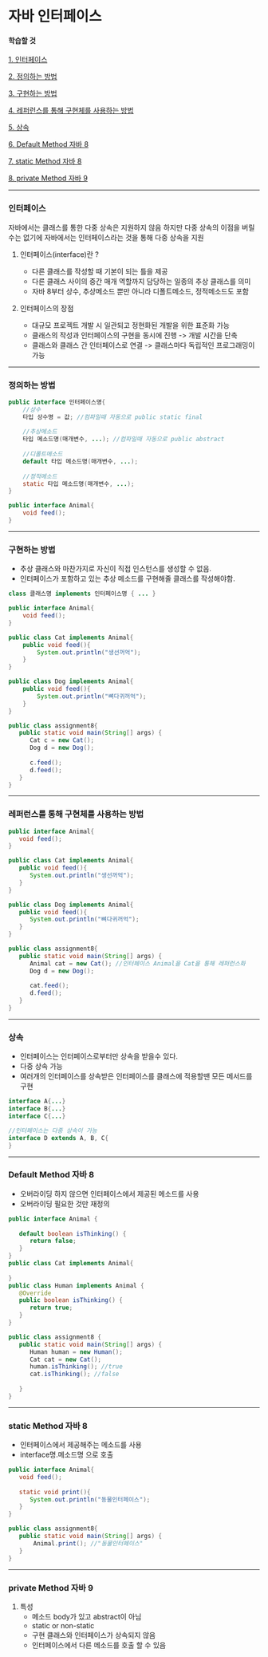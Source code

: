 # 자바 인터페이스


#### 학습할 것

[1. 인터페이스](#인터페이스)

[2. 정의하는 방법](#정의하는-방법)

[3. 구현하는 방법](#구현하는-방법)

[4. 레퍼런스를 통해 구현체를 사용하는 방법](#레퍼런스를-통해-구현체를-사용하는-방법)

[5. 상속](#상속)

[6. Default Method 자바 8](#Default-Method-자바-8)

[7. static Method 자바 8](#static-Method-자바-8)

[8. private Method 자바 9](#private-Method-자바-9)

---
### 인터페이스
자바에서는 클래스를 통한 다중 상속은 지원하지 않음
하지만 다중 상속의 이점을 버릴 수는 없기에 자바에서는 인터페이스라는 것을 통해 다중 상속을 지원
1. 인터페이스(interface)란 ?
   - 다른 클래스를 작성할 때 기본이 되는 틀을 제공
   - 다른 클래스 사이의 중간 매개 역할까지 담당하는 일종의 추상 클래스를 의미
   - 자바 8부터 상수, 추상메소드 뿐만 아니라 디폴트메소드, 정적메소드도 포함
   
2. 인터페이스의 장점
   - 대규모 프로젝트 개발 시 일관되고 정현화된 개발을 위한 표준화 가능
   - 클래스의 작성과 인터페이스의 구현을 동시에 진행 -> 개발 시간을 단축
   - 클래스와 클래스 간 인터페이스로 연결 -> 클래스마다 독립적인 프로그래밍이 가능
---
### 정의하는 방법
```java
public interface 인터페이스명{
    //상수
    타입 상수명 = 값; //컴파일때 자동으로 public static final
    
    //추상메소드
    타입 메소드명(매개변수, ...); //컴파일때 자동으로 public abstract
    
    //디폴트메소드
    default 타입 메소드명(매개변수, ...);
    
    //정적메소드
    static 타입 메소드명(매개변수, ...);
}
```

```java
public interface Animal{
    void feed();
}
```


---
### 구현하는 방법
- 추상 클래스와 마찬가지로 자신이 직접 인스턴스를 생성할 수 없음.
- 인터페이스가 포함하고 있는 추상 메소드를 구현해줄 클래스를 작성해야함.
```java
class 클래스명 implements 인터페이스명 { ... }
```
```java
public interface Animal{
    void feed();
}

public class Cat implements Animal{
    public void feed(){
        System.out.println("생선꺼억");
    }
}

public class Dog implements Animal{
    public void feed(){
        System.out.println("뼈다귀꺼억");
    }
}

public class assignment8{
   public static void main(String[] args) {
      Cat c = new Cat();
      Dog d = new Dog();
      
      c.feed();
      d.feed();
   }
}
```
---
### 레퍼런스를 통해 구현체를 사용하는 방법
```java
public interface Animal{
   void feed();
}

public class Cat implements Animal{
   public void feed(){
      System.out.println("생선꺼억");
   }
}

public class Dog implements Animal{
   public void feed(){
      System.out.println("뼈다귀꺼억");
   }
}

public class assignment8{
   public static void main(String[] args) {
      Animal cat = new Cat(); //인터페이스 Animal을 Cat을 통해 레퍼런스화
      Dog d = new Dog();
      
      cat.feed();
      d.feed();
   }
}
```

---
### 상속
- 인터페이스는 인터페이스로부터만 상속을 받을수 있다.
- 다중 상속 가능
- 여러개의 인터페이스를 상속받은 인터페이스를 클래스에 적용할땐 모든 메서드를 구현
```java
interface A{...}
interface B{...}
interface C{...}

//인터페이스는 다중 상속이 가능
interface D extends A, B, C{
}

```
---
### Default Method 자바 8
- 오버라이딩 하지 않으면 인터페이스에서 제공된 메소드를 사용
- 오버라이딩 필요한 것만 재정의
```java
public interface Animal {
  
   default boolean isThinking() {
      return false;
   }
}
public class Cat implements Animal{
   
}
public class Human implements Animal {
   @Override
   public boolean isThinking() {
      return true;
   }
}

public class assignment8 {
   public static void main(String[] args) {
      Human human = new Human();
      Cat cat = new Cat();
      human.isThinking(); //true
      cat.isThinking(); //false
      
   }
}
```


---
### static Method 자바 8
- 인터페이스에서 제공해주는 메소드를 사용
- interface명.메소드명 으로 호출

```java
public interface Animal{
   void feed();
   
   static void print(){
      System.out.println("동물인터페이스");
   }
}

public class assignment8{
   public static void main(String[] args) {
       Animal.print(); //"동물인터페이스"
   }
}
```

---
### private Method 자바 9

1. 특성
   - 메소드 body가 있고 abstract이 아님
   - static or non-static
   - 구현 클래스와 인터페이스가 상속되지 않음
   - 인터페이스에서 다른 메소드를 호출 할 수 있음
